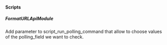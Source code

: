 #### Scripts

##### FormatURLApiModule

Add parameter to script_run_polling_command that allow to choose values of the polling_field we want to check.